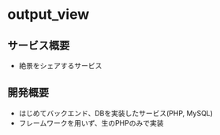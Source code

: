 # output_view
## サービス概要
- 絶景をシェアするサービス

## 開発概要
- はじめてバックエンド、DBを実装したサービス(PHP, MySQL)
- フレームワークを用いず、生のPHPのみで実装
